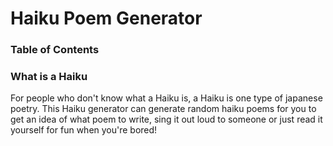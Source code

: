 # Haiku Poem Generator

### Table of Contents

### What is a Haiku

For people who don't know what a Haiku is, a Haiku is one type of japanese
poetry. This Haiku generator can generate random haiku poems for you to 
get an idea of what poem to write, sing it out loud to someone or just
read it yourself for fun when you're bored!